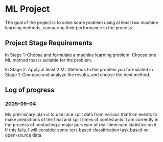 # ML Project
The goal of the project is to solve some problem using at least two machine learning methods, comparing their performance in the process.
## Project Stage Requirements
In Stage 1:
Choose and formulate a machine learning problem.
Choose one ML method that is suitable for the problem.

In Stage 2:
Apply at least 2 ML Methods to the problem you formulated in Stage 1.
Compare and analyze the results, and choose the best method.

## Log of progress
### 2025-09-04
My preliminary plan is to use race split data from various triathlon events to make predictions of the final and split times of contestants. I am currently in the process of contacting a major purveyor of real-time race statistics on it. If this fails, I will consider some text-based classification task based on open-source data.
